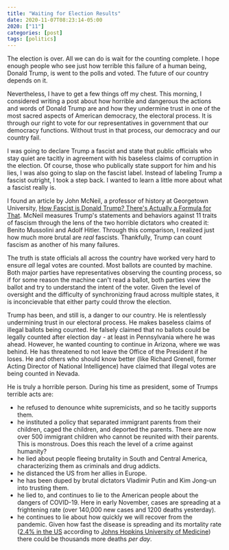 ```yaml
---
title: "Waiting for Election Results"
date: 2020-11-07T08:23:14-05:00
2020: ["11"]
categories: [post]
tags: [politics]
---
```


The election is over. All we can do is wait for the counting complete. I hope enough people who see just how terrible this failure of a human being, Donald Trump, is went to the polls and voted. The future of our country depends on it.

Nevertheless, I have to get a few things off my chest. This morning, I considered writing a post about how horrible and dangerous the actions and words of Donald Trump are and how they undermine trust in one of the most sacred aspects of American democracy, the electoral process. It is through our right to vote for our representatives in government that our democracy functions. Without trust in that process, our democracy and our country fail.
<!--more-->

I was going to declare Trump a fascist and state that public officials who stay quiet are tacitly in agreement with his baseless claims of corruption in the election. Of course, those who publically state support for him and his lies, I was also going to slap on the fascist label. Instead of labeling Trump a fascist outright, I took a step back. I wanted to learn a little more about what a fascist really is.

I found an article by John McNeil, a professor of history at Georgetown University, [How Fascist is Donald Trump? There's Actually a Formula for That](https://www.washingtonpost.com/posteverything/wp/2016/10/21/how-fascist-is-donald-trump-theres-actually-a-formula-for-that/). McNeil measures Trump's statements and behaviors against 11 traits of fascism through the lens of the two horrible dictators who created it: Benito Mussolini and Adolf Hitler. Through this comparison, I realized just how much more brutal are _real_ fascists. Thankfully, Trump can count fascism as another of his many failures.

The truth is state officials all across the country have worked very hard to ensure _all_ legal votes are counted. Most ballots are counted by machine. Both major parties have representatives observing the counting process, so if for some reason the machine can't read a ballot, both parties view the ballot and try to understand the intent of the voter. Given the level of oversight and the difficulty of synchronizing fraud across multiple states, it is inconcievable that either party could throw the election.

Trump has been, and still is, a danger to our country. He is relentlessly undermining trust in our electoral process. He makes baseless claims of illegal ballots being counted. He falsely claimed that no ballots could be legally counted after election day - at least in Pennsylvania where he was ahead. However, he wanted counting to continue in Arizona, where we was behind. He has threatened to not leave the Office of the President if he loses. He and others who should know better (like Richard Grenell, former Acting Director of National Intelligence) have claimed that illegal votes are being counted in Nevada.

He is truly a horrible person. During his time as president, some of Trumps terrible acts are:

- he refused to denounce white supremicists, and so he tacitly supports them.
- he instituted a policy that separated immigrant parents from their children, caged the children, and deported the parents. There are now over 500 immigrant children who cannot be reunited with their parents. This is monstrous. Does this reach the level of a crime against humanity?
- he lied about people fleeing brutality in South and Central America, characterizing them as criminals and drug addicts.
- he distanced the US from her allies in Europe.
- he has been duped by brutal dictators Vladimir Putin and Kim Jong-un into trusting them.
- he lied to, and continues to lie to the American people about the dangers of COVID-19. Here in early November, cases are spreading at a frightening rate (over 140,000 new cases and 1200 deaths yesterday).
- he continues to lie about how quickly we will recover from the pandemic. Given how fast the disease is spreading and its mortality rate ([2.4% in the US](https://coronavirus.jhu.edu/data/mortality) according to [Johns Hopkins University of Medicine](https://coronavirus.jhu.edu/)) there could be thousands more deaths _per day_.
